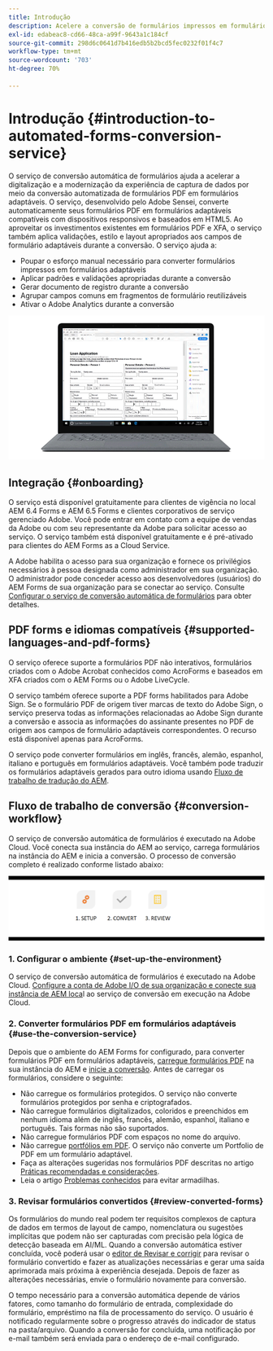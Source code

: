 ```yaml
---
title: Introdução
description: Acelere a conversão de formulários impressos em formulários adaptáveis
exl-id: edabeac8-cd66-48ca-a99f-9643a1c184cf
source-git-commit: 298d6c0641d7b416edb5b2bcd5fec0232f01f4c7
workflow-type: tm+mt
source-wordcount: '703'
ht-degree: 70%

---
```


# Introdução {#introduction-to-automated-forms-conversion-service}

O serviço de conversão automática de formulários ajuda a acelerar a digitalização e a modernização da experiência de captura de dados por meio da conversão automatizada de formulários PDF em formulários adaptáveis. O serviço, desenvolvido pelo Adobe Sensei, converte automaticamente seus formulários PDF em formulários adaptáveis compatíveis com dispositivos responsivos e baseados em HTML5. Ao aproveitar os investimentos existentes em formulários PDF e XFA, o serviço também aplica validações, estilo e layout apropriados aos campos de formulário adaptáveis durante a conversão. O serviço ajuda a:

* Poupar o esforço manual necessário para converter formulários impressos em formulários adaptáveis
* Aplicar padrões e validações apropriadas durante a conversão
* Gerar documento de registro durante a conversão
* Agrupar campos comuns em fragmentos de formulário reutilizáveis
* Ativar o Adobe Analytics durante a conversão

![É simples. Você nos fornece as fontes e deixa tudo com a gente. Nós lhe fornecemos lindos formulários adaptáveis. Você sempre pode remexer no resultado para sua satisfação. ](assets/pdf-to-adaptive-form-gitx50.gif)

## Integração {#onboarding}

O serviço está disponível gratuitamente para clientes de vigência no local AEM 6.4 Forms e AEM 6.5 Forms e clientes corporativos de serviço gerenciado Adobe. Você pode entrar em contato com a equipe de vendas da Adobe ou com seu representante da Adobe para solicitar acesso ao serviço. O serviço também está disponível gratuitamente e é pré-ativado para clientes do AEM Forms as a Cloud Service.

A Adobe habilita o acesso para sua organização e fornece os privilégios necessários à pessoa designada como administrador em sua organização. O administrador pode conceder acesso aos desenvolvedores (usuários) do AEM Forms de sua organização para se conectar ao serviço. Consulte [Configurar o serviço de conversão automática de formulários](configure-service.md) para obter detalhes.

## PDF forms e idiomas compatíveis {#supported-languages-and-pdf-forms}

O serviço oferece suporte a formulários PDF não interativos, formulários criados com o Adobe Acrobat conhecidos como AcroForms e baseados em XFA criados com o AEM Forms ou o Adobe LiveCycle.

O serviço também oferece suporte a PDF forms habilitados para Adobe Sign. Se o formulário PDF de origem tiver marcas de texto do Adobe Sign, o serviço preserva todas as informações relacionadas ao Adobe Sign durante a conversão e associa as informações do assinante presentes no PDF de origem aos campos de formulário adaptáveis correspondentes. O recurso está disponível apenas para AcroForms.

O serviço pode converter formulários em inglês, francês, alemão, espanhol, italiano e português em formulários adaptáveis. Você também pode traduzir os formulários adaptáveis gerados para outro idioma usando [Fluxo de trabalho de tradução do AEM](https://helpx.adobe.com/br/experience-manager/6-5/forms/using/using-aem-translation-workflow-to-localize-adaptive-forms.html).

## Fluxo de trabalho de conversão  {#conversion-workflow}

O serviço de conversão automática de formulários é executado na Adobe Cloud. Você conecta sua instância do AEM ao serviço, carrega formulários na instância do AEM e inicia a conversão. O processo de conversão completo é realizado conforme listado abaixo:

![Fluxo de trabalho](assets/conversion-workflow.png)

### 1. Configurar o ambiente {#set-up-the-environment}

O serviço de conversão automática de formulários é executado na Adobe Cloud. [Configure a conta de Adobe I/O de sua organização e conecte sua instância de AEM loca](configure-service.md)l ao serviço de conversão em execução na Adobe Cloud.

### 2. Converter formulários PDF em formulários adaptáveis {#use-the-conversion-service}

Depois que o ambiente do AEM Forms for configurado, para converter formulários PDF em formulários adaptáveis, [carregue formulários PDF](convert-existing-forms-to-adaptive-forms.md) na sua instância do AEM e [inicie a conversão](convert-existing-forms-to-adaptive-forms.md#run-the-conversion). Antes de carregar os formulários, considere o seguinte:

* Não carregue os formulários protegidos. O serviço não converte formulários protegidos por senha e criptografados.
* Não carregue formulários digitalizados, coloridos e preenchidos em nenhum idioma além de inglês, francês, alemão, espanhol, italiano e português. Tais formas não são suportados.
* Não carregue formulários PDF com espaços no nome do arquivo.
* Não carregue [portfólios em PDF](https://helpx.adobe.com/br/acrobat/using/overview-pdf-portfolios.html). O serviço não converte um Portfolio de PDF em um formulário adaptável.
* Faça as alterações sugeridas nos formulários PDF descritas no artigo [Práticas recomendadas e considerações](styles-and-pattern-considerations-and-best-practices.md).
* Leia o artigo [Problemas conhecidos](known-issues.md) para evitar armadilhas.

### 3. Revisar formulários convertidos {#review-converted-forms}

Os formulários do mundo real podem ter requisitos complexos de captura de dados em termos de layout de campo, nomenclatura ou sugestões implícitas que podem não ser capturadas com precisão pela lógica de detecção baseada em AI/ML. Quando a conversão automática estiver concluída, você poderá usar o [editor de Revisar e corrigir](review-correct-ui-edited.md) para revisar o formulário convertido e fazer as atualizações necessárias e gerar uma saída aprimorada mais próxima à experiência desejada. Depois de fazer as alterações necessárias, envie o formulário novamente para conversão.

O tempo necessário para a conversão automática depende de vários fatores, como tamanho do formulário de entrada, complexidade do formulário, empréstimo na fila de processamento do serviço. O usuário é notificado regularmente sobre o progresso através do indicador de status na pasta/arquivo. Quando a conversão for concluída, uma notificação por e-mail também será enviada para o endereço de e-mail configurado.
